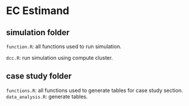 # EC Estimand

## simulation folder

`function.R`: all functions used to run simulation.

`dcc.R`: run simulation using compute cluster.

## case study folder

`functions.R`: all functions used to generate tables for case study section.
`data_analysis.R`: generate tables.
